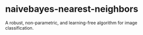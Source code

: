 # naivebayes-nearest-neighbors
A robust, non-parametric, and learning-free algorithm for image classification.
